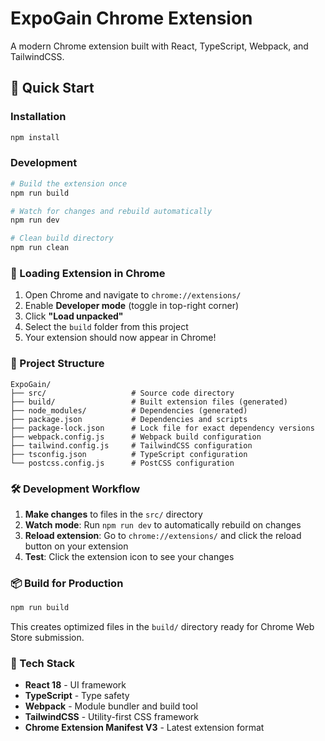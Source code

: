# ExpoGain Chrome Extension

A modern Chrome extension built with React, TypeScript, Webpack, and TailwindCSS.

## 🚀 Quick Start

### Installation
```bash
npm install
```

### Development
```bash
# Build the extension once
npm run build

# Watch for changes and rebuild automatically
npm run dev

# Clean build directory
npm run clean
```

### 🔧 Loading Extension in Chrome

1. Open Chrome and navigate to `chrome://extensions/`
2. Enable **Developer mode** (toggle in top-right corner)
3. Click **"Load unpacked"**
4. Select the `build` folder from this project
5. Your extension should now appear in Chrome!

### 📁 Project Structure

```
ExpoGain/
├── src/                   # Source code directory
├── build/                 # Built extension files (generated)
├── node_modules/          # Dependencies (generated)
├── package.json           # Dependencies and scripts
├── package-lock.json      # Lock file for exact dependency versions
├── webpack.config.js      # Webpack build configuration
├── tailwind.config.js     # TailwindCSS configuration
├── tsconfig.json          # TypeScript configuration
└── postcss.config.js      # PostCSS configuration
```

### 🛠️ Development Workflow

1. **Make changes** to files in the `src/` directory
2. **Watch mode**: Run `npm run dev` to automatically rebuild on changes
3. **Reload extension**: Go to `chrome://extensions/` and click the reload button on your extension
4. **Test**: Click the extension icon to see your changes

### 📦 Build for Production

```bash
npm run build
```

This creates optimized files in the `build/` directory ready for Chrome Web Store submission.

### 🎨 Tech Stack

- **React 18** - UI framework
- **TypeScript** - Type safety
- **Webpack** - Module bundler and build tool
- **TailwindCSS** - Utility-first CSS framework
- **Chrome Extension Manifest V3** - Latest extension format
